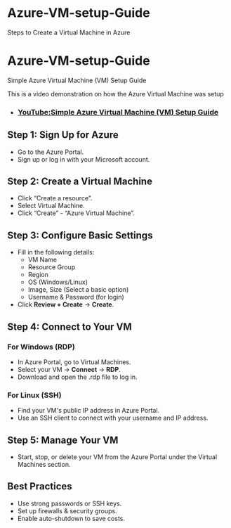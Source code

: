 # Azure-VM-setup-Guide
Steps to Create a Virtual Machine in Azure
# Azure-VM-setup-Guide

Simple Azure Virtual Machine (VM) Setup Guide

This is a video demonstration on how the Azure Virtual Machine was setup

- ### [YouTube:Simple Azure Virtual Machine (VM) Setup Guide](https://youtu.be/Sxq_7v2OIXw)
  
## Step 1: Sign Up for Azure
- Go to the Azure Portal.
- Sign up or log in with your Microsoft account.

## Step 2: Create a Virtual Machine
- Click “Create a resource”.
- Select Virtual Machine.
- Click “Create” - “Azure Virtual Machine”.

## Step 3: Configure Basic Settings
- Fill in the following details:
  - VM Name
  - Resource Group
  - Region
  - OS (Windows/Linux)
  - Image, Size (Select a basic option)
  - Username & Password (for login)
- Click **Review + Create** → **Create**.

## Step 4: Connect to Your VM

### For Windows (RDP)
- In Azure Portal, go to Virtual Machines.
- Select your VM → **Connect** → **RDP**.
- Download and open the .rdp file to log in.

### For Linux (SSH)
- Find your VM's public IP address in Azure Portal.
- Use an SSH client to connect with your username and IP address.

## Step 5: Manage Your VM
- Start, stop, or delete your VM from the Azure Portal under the Virtual Machines section.

## Best Practices
- Use strong passwords or SSH keys.
- Set up firewalls & security groups.
- Enable auto-shutdown to save costs.
